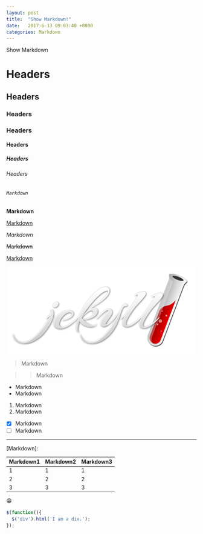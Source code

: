 ```yaml
---
layout: post
title:  "Show Markdown!"
date:   2017-6-13 09:03:40 +0800
categories: Markdown
---
```


Show Markdown

#  Headers

## Headers

### Headers

### Headers

#### Headers

##### Headers

###### Headers

###### `Markdown`

**Markdown**

<u>Markdown</u>

*Markdown*

~~Markdown~~

<!--Markdown-->

[Markdown]()

![Markdown](https://raw.githubusercontent.com/flyfei/Jekyll-Theme-Pithy/master/images/jekyll.png)

> Markdown

> > Markdown

* Markdown
* Markdown

1. Markdown
2. Markdown

- [x] Markdown
- [ ] Markdown

***

[Markdown]:

[^Markdown]:

| Markdown1 | Markdown2 | Markdown3 |
| --------- | --------- | --------- |
| 1         | 1         | 1         |
| 2         | 2         | 2         |
| 3         | 3         | 3         |



😁​


```javascript
$(function(){
  $('div').html('I am a div.');
});
```
